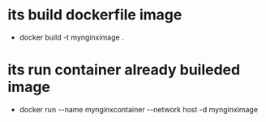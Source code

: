 # its build dockerfile image
- docker build -t mynginximage .

# its run container already buileded image
- docker run --name mynginxcontainer --network host -d mynginximage

  
